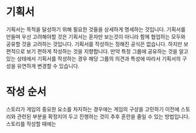 # 기획서
기획서는 목적을 달성하기 위해 필요한 것들을 상세하게 명세하는 것입니다. 기획서를 만들며 우선 고려해야할 것은 기획서는 혼자만 보는것이 아니라 함께 협업하는 모두와 공유할 것을 고려하는 것입니다. 기획서를 작성하는 정해진 공식은 없습니다. 하지만 보편적으로 보기 편하게 작성하는 것을 지향합니다. 만약 특정 그룹에 공유하는 것을 알고있는 상태에서 기획서를 작성하는 경우 해당 그룹의 의견과 특성에 따라서 기획서의 구성을 유연하게 변경할 수 있습니다.

# 작성 순서
스토리가 게임의 중요한 요소를 차지하는 경우에는 게임의 구성을 고민하기 이전에 스토리와 관련된 부분을 확정지어 두고 진행하는 것이 추후 혼란을 줄일 수 있는 방법입니다. 스토리를 작성할 때에는
